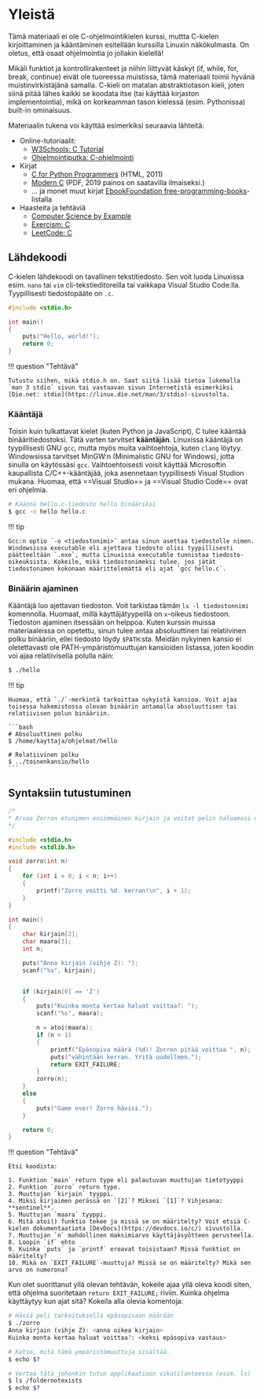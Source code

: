 # Yleistä

Tämä materiaali ei ole C-ohjelmointikielen kurssi, muttta C-kielen kirjoittaminen ja kääntäminen esitellään kurssilla Linuxin näkökulmasta. On oletus, että osaat ohjelmointia jo jollakin kielellä!

Mikäli funktiot ja kontrollirakenteet ja niihin liittyvät käskyt (if, while, for, break, continue) eivät ole tuoreessa muistissa, tämä materiaali toimii hyvänä muistinvirkistäjänä samalla. C-kieli on matalan abstraktiotason kieli, joten siinä pitää lähes kaikki se koodata itse (tai käyttää kirjaston implementointia), mikä on korkeamman tason kielessä (esim. Pythonissa) built-in ominaisuus.

Materiaalin tukena voi käyttää esimerkiksi seuraavia lähteitä:

* Online-tutoriaalit:
    * [W3Schools: C Tutorial](https://www.w3schools.com/c/index.php)
    * [Ohjelmointiputka: C-ohjelmointi](https://www.ohjelmointiputka.net/oppaat/sarja.php?tunnus=cohj)
* Kirjat
    * [C for Python Programmers](http://www.cburch.com/books/cpy/) (HTML, 2011)
    * [Modern C](https://gustedt.gitlabpages.inria.fr/modern-c/) (PDF, 2019 painos on saatavilla ilmaiseksi.)
    * ... ja monet muut kirjat [EbookFoundation free-programming-books](https://ebookfoundation.github.io/free-programming-books-search/?&sect=books&file=free-programming-books-langs.md#c)-listalla
* Haasteita ja tehtäviä
    * [Computer Science by Example](https://cscx.org/)
    * [Exercism: C](https://exercism.io/tracks/c)
    * [LeetCode: C](https://leetcode.com/problemset/all/?topicSlugs=c)

## Lähdekoodi

C-kielen lähdekoodi on tavallinen tekstitiedosto. Sen voit luoda Linuxissa esim. `nano` tai `vim` cli-tekstieditoreilla tai vaikkapa Visual Studio Code:lla. Tyypillisesti tiedostopääte on `.c`.

```c title="hello.c"
#include <stdio.h>

int main()
{
    puts("Hello, world!");
    return 0;
}
```

!!! question "Tehtävä"

    Tutustu siihen, mikä stdio.h on. Saat siitä lisää tietoa lukemalla `man 3 stdio` sivun tai vastaavan sivun Internetistä esimerkiksi [Die.net: stdio](https://linux.die.net/man/3/stdio)-sivustolta.

### Kääntäjä

Toisin kuin tulkattavat kielet (kuten Python ja JavaScript), C tulee kääntää binääritiedostoksi. Tätä varten tarvitset **kääntäjän**. Linuxissa kääntäjä on tyypillisesti GNU `gcc`, mutta myös muita vaihtoehtoja, kuten `clang` löytyy. Windowsissa tarvitset MinGW:n (Minimalistic GNU for Windows), jotta sinulla on käytössäsi `gcc`. Vaihtoehtoisesti voisit käyttää Microsoftin kaupallista C/C++-kääntäjää, joka asennetaan tyypillisesti Visual Studion mukana. Huomaa, että ==Visual Studio== ja ==Visual Studio Code== ovat eri ohjelmia.

```bash
# Käännä hello.c-tiedosto hello binääriksi
$ gcc -o hello hello.c
```

!!! tip

    Gcc:n optio `-o <tiedostonimi>` antaa sinun asettaa tiedostolle nimen. Windowsissa executable eli ajettava tiedosto olisi tyypillisesti päätteeltään `.exe`, mutta Linuxissa executable tunnistaa tiedosto-oikeuksista. Kokeile, mikä tiedostonimeksi tulee, jos jätät tiedostonimen kokonaan määrittelemättä eli ajat `gcc hello.c`.

### Binäärin ajaminen

Kääntäjä luo ajettavan tiedoston. Voit tarkistaa tämän `ls -l tiedostonnimi` komennolla. Huomaat, millä käyttäjätyypeillä on `x`-oikeus tiedostoon. Tiedoston ajaminen itsessään on helppoa. Kuten kurssin muissa materiaaleissa on opetettu, sinun tulee antaa absoluuttinen tai relatiivinen polku binääriin, ellei tiedosto löydy `$PATH`:sta. Meidän nykyinen kansio ei oletettavasti ole PATH-ympäristömuuttujan kansioiden listassa, joten koodin voi ajaa relatiivisella polulla näin:

```bash
$ ./hello
```

!!! tip

    Huomaa, että `./`-merkintä tarkoittaa nykyistä kansioa. Voit ajaa toisessa hakemistossa olevan binäärin antamalla absoluuttisen tai relatiivisen polun binääriin.

    ```bash
    # Absoluuttinen polku
    $ /home/kayttaja/ohjelmat/hello

    # Relatiivinen polku
    $ ../toinenkansio/hello
    ```


## Syntaksiin tutustuminen

```c title="zorro.c"
/*
* Arvaa Zorron etunimen ensimmäinen kirjain ja voitat pelin haluamasi määrän kertoja.
*/

#include <stdio.h>
#include <stdlib.h>

void zorro(int n)
{
    for (int i = 0; i < n; i++)
    {
        printf("Zorro voitti %d. kerran!\n", i + 1);
    }
}

int main()
{
    char kirjain[2];
    char maara[3];
    int n;

    puts("Anna kirjain (vihje Z): ");
    scanf("%s", kirjain);


    if (kirjain[0] == 'Z')
    {
        puts("Kuinka monta kertaa haluat voittaa?: ");
        scanf("%s", maara);

        n = atoi(maara);
        if (n < 1)
        {
            printf("Epäsopiva määrä (%d)! Zorron pitää voittaa ", n);
            puts("vähintään kerran. Yritä uudelleen.");
            return EXIT_FAILURE;
        }
        zorro(n);
    }
    else
    {
        puts("Game over! Zorro hävisi.");
    }

    return 0;
}
```

!!! question "Tehtävä"

    Etsi koodista:

    1. Funktion `main` return type eli palautuvan muuttujan tietotyyppi
    2. Funktion `zorro` return type.
    3. Muuttujan `kirjain` tyyppi.
    4. Miksi kirjaimen perässä on `[2]`? Miksei `[1]`? Vihjesana: **sentinel**.
    5. Muuttujan `maara` tyyppi.
    6. Mitä atoi() funktio tekee ja missä se on määritelty? Voit etsiä C-kielen dokumentaatiota [DevDocs](https://devdocs.io/c/) sivustolla.
    7. Muuttujan `n` mahdollinen maksimiarvo käyttäjäsyötteen perusteella.
    8. Loopin `if` ehto
    9. Kuinka `puts` ja `printf` eroavat toisistaan? Missä funktiot on määritelty?
    10. Mikä on `EXIT_FAILURE`-muuttuja? Missä se on määritelty? Mikä sen arvo on numerona?

Kun olet suorittanut yllä olevan tehtävän, kokeile ajaa yllä oleva koodi siten, että ohjelma suoritetaan `return EXIT_FAILURE;` riviin. Kuinka ohjelma käyttäytyy kun ajat sitä? Kokeila alla olevia komentoja:

```bash
# Häviä peli tarkoituksella epäsopivaan määrään
$ ./zorro
Anna kirjain (vihje Z): <anna oikea kirjain>
Kuinka monta kertaa haluat voittaa?: <keksi epäsopiva vastaus>

# Katso, mitä tämä ympäristömuuttuja sisältää.
$ echo $?

# Vertaa tätä johonkin tutun applikaatioon vikatilanteessa (esim. ls)
$ ls /foldernotexists
$ echo $?
```

